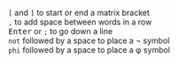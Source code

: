<!-- Begin matrix generator code -->

<!-- Generator code -->
<script src="generator.js"></script>
<!-- bootstrap -->
<link rel="stylesheet" type="text/css" href="static/css/bootstrap.min.css">

<div class="container">

  <!-- Helper legend for syntax -->
  <div class="card text-center">
    <div class="card-body">
      <p class="card-text">
        <code>[</code> and <code>]</code> to start or end a matrix bracket <br>
        <code>,</code> to add space between words in a row <br>
        <kbd>Enter</kbd> or <code>;</code> to go down a line <br>
        <code>not</code> followed by a space to place a &not symbol <br>
        <code>phi</code> followed by a space to place a &phi; symbol <br>
      </p>
      <!-- Button to show modal with an example? -->
      <!-- <button class="btn btn-secondary align-center" onclick="example()">Examples</button> -->
    </div>
  </div>

</div>

<!-- End matrix generator code -->